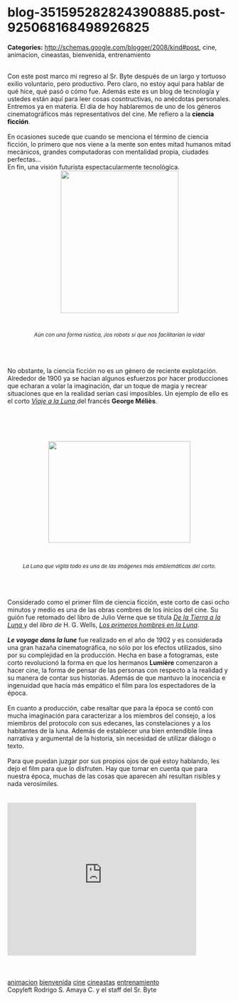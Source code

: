 # blog-3515952828243908885.post-925068168498926825

**Categories:** http://schemas.google.com/blogger/2008/kind#post, cine, animacion, cineastas, bienvenida, entrenamiento

<div align="left"><br /></div><div align="left">Con
      este post marco mi regreso al Sr. Byte después de un largo y tortuoso exilio voluntario, pero
      productivo. Pero claro, no estoy aquí para hablar de qué hice, qué pasó o cómo fue. Además
      este es un blog de tecnología y ustedes están aquí para leer cosas cosntructivas, no anécdotas
      personales.</div><div align="left"></div><div align="left">Entremos ya
      en materia. El día de hoy hablaremos de uno de los géneros cinematográficos más
      representativos del cine. Me refiero a la <strong><span
      style="color:#000000;">ciencia ficción</span></strong>.<br /><br
      />En ocasiones sucede que cuando se menciona el término de ciencia ficción, lo primero que
      nos viene a la mente son entes mitad humanos mitad mecánicos, grandes computadoras con
      mentalidad propia, ciudades perfectas...<br />En fin, una visión futurista
      espectacularmente tecnológica. </div><div align="left"></div><div
      align="left"></div><div align="left"></div><div
      align="left"></div><div align="left"></div><div
      align="left"></div><div align="left"></div><div
      align="left"></div><div align="center"></div><img style="TEXT-ALIGN:
      center; MARGIN: 0px auto 10px; WIDTH: 265px; DISPLAY: block; HEIGHT: 320px; CURSOR: hand"
      id="BLOGGER_PHOTO_ID_5378928862132791362" border="0" alt=""
      src="http://2.bp.blogspot.com/_JbB9KsZ238w/SqXLTSOFaEI/AAAAAAAAAUk/-q8drfB6MHI/s320/cifi1.jpg"
      /><br /><p align="center"><em><span style="font-size:85%;">Aún con
      una forma rústica, ¡los robots sí que nos facilitarían la vida!<br
      /></span></em></p><br /><br /><br />No obstante, la
      ciencia ficción no es un género de reciente explotación. Alrededor de 1900 ya se hacían
      algunos esfuerzos por hacer producciones que echaran a volar la imaginación, dar un toque de
      magia y recrear situaciones que en la realidad serían casi imposibles. Un ejemplo de ello es
      el corto <a href="http://es.wikipedia.org/wiki/Viaje_a_la_luna"><em>Viaje a la
      Luna</em> </a>del francés <strong>George Méliès</strong>.<br
      /><br /><br /><br /><br /><p align="center"><img
      style="TEXT-ALIGN: center; MARGIN: 0px auto 10px; WIDTH: 320px; DISPLAY: block; HEIGHT: 228px;
      CURSOR: hand" id="BLOGGER_PHOTO_ID_5378917420917813730" border="0" alt=""
      src="http://4.bp.blogspot.com/_JbB9KsZ238w/SqXA5UX3ceI/AAAAAAAAAUc/r4wmbx5wjrg/s320/20070418klplylliu_158.Ies.SCO%5B1%5D.jpg"
      /></p><br /><p align="center"><span
      style="font-size:85%;"><em>La Luna que vigila todo es una de las imágenes más
      emblemáticas del corto.<br /></em></span></p><br /><br
      /><br />Considerado como el primer film de ciencia ficción, este corto de casi ocho
      minutos y medio es una de las obras combres de los inicios del cine. Su guión fue retomado del
      libro de Julio Verne que se titula <a
      href="http://es.wikipedia.org/wiki/De_la_Tierra_a_la_Luna"><em>De la Tierra a la
      Luna</em> </a>y del <em>libro de </em>H. G. Wells, <em><a
      href="http://es.wikipedia.org/wiki/Los_primeros_hombres_en_la_luna">Los primeros hombres en
      la Luna</a></em>.<br /><br /><em><strong>Le voyage dans la
      lune</strong></em> fue realizado en el año de 1902 y es considerada una gran
      hazaña cinematográfica, no sólo por los efectos utilizados, sino por su complejidad en la
      producción. Hecha en base a fotogramas, este corto revolucionó la forma en que los hermanos
      <strong>Lumière</strong> comenzaron a hacer cine, la forma de pensar de las
      personas con respecto a la realidad y su manera de contar sus historias. Además de que mantuvo
      la inocencia e ingenuidad que hacía más empático el film para los espectadores de la
      época.<br /><br />En cuanto a producción, cabe resaltar que para la época se contó
      con mucha imaginación para caracterizar a los miembros del consejo, a los miembros del
      protocolo con sus edecanes, las constelaciones y a los habitantes de la luna. Además de
      establecer una bien entendible línea narrativa y argumental de la historia, sin necesidad de
      utilizar diálogo o texto.<br /><br />Para que puedan juzgar por sus propios ojos
      de qué estoy hablando, les dejo el film para que lo disfruten. Hay que tomar en cuenta que
      para nuestra época, muchas de las cosas que aparecen ahí resultan risibles y nada
      verosímiles.<br /><br /><br /><object width="425"
      height="344"><param name="movie"
      value="http://www.youtube.com/v/vZV-t3KzTpw&amp;hl=en&amp;fs=1&amp;"><param
      name="allowFullScreen" value="true"><param name="allowscriptaccess"
      value="always"><embed src="http://www.youtube.com/v/vZV-t3KzTpw&hl=en&fs=1&"
      type="application/x-shockwave-flash" allowscriptaccess="always" allowfullscreen="true"
      width="425" height="344"></embed></object><br /><br /><br
      /><br /><a href="http://www.blogalaxia.com/tags/animacion"
      rel="tag">animacion</a> <a href="http://www.blogalaxia.com/tags/bienvenida"
      rel="tag">bienvenida</a> <a href="http://www.blogalaxia.com/tags/cine"
      rel="tag">cine</a> <a href="http://www.blogalaxia.com/tags/cineastas"
      rel="tag">cineastas</a> <a href="http://www.blogalaxia.com/tags/entrenamiento"
      rel="tag">entrenamiento</a><div class="blogger-post-footer">Copyleft Rodrigo S.
      Amaya C. y el staff del Sr. Byte</div>